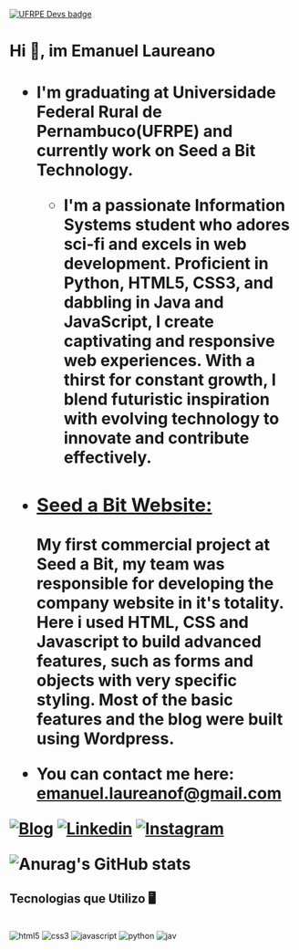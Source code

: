 [![UFRPE Devs badge](https://raw.githubusercontent.com/ufrpe-devs/comunidade/main/media/ufrpe-devs-badge.svg)](https://github.com/ufrpe-devs/comunidade)

<h1>Hi &#129311, im Emanuel Laureano <h1>

 - I'm graduating at Universidade Federal Rural de Pernambuco(UFRPE) and currently work on Seed a Bit Technology.
 
    - I'm a passionate Information Systems student who adores sci-fi and excels in web development. Proficient in Python, HTML5, CSS3, and dabbling in Java and JavaScript, I create captivating and responsive web experiences. With a thirst for constant growth, I blend futuristic inspiration with evolving technology to innovate and contribute effectively.
   
- <a href="seedabit.org.br"><h3>Seed a Bit Website: </h3></a> My first commercial project at Seed a Bit, my team was responsible for developing the company website in it's totality. Here i used HTML, CSS and Javascript to build advanced features, such as forms and objects with very specific styling. Most of the basic features and the blog were built using Wordpress.
 
 - You can contact me here: emanuel.laureanof@gmail.com

[![Blog](https://img.shields.io/badge/Gmail-D14836?style=for-the-badge&logo=gmail&logoColor=white)](mailto:emanuel.laureanof@gmail.com?body=Hi%2C%20i%20wanna%20talk%20with%20Emanuel%20Laureano)
[![Linkedin](https://img.shields.io/badge/LinkedIn-0077B5?style=for-the-badge&logo=linkedin&logoColor=white)](www.linkedin.com/in/emanuellaureanof)
[![Instagram](https://img.shields.io/badge/Instagram-E4405F?style=for-the-badge&logo=instagram&logoColor=white)](https://www.instagram.com/emanuellfelipe_/)

![Anurag's GitHub stats](https://github-readme-stats.vercel.app/api?username=emanuellfelipe&theme=tokyonight)

## Tecnologias que Utilizo 🖥️

<div style="display: inline_block"><br/>
    <img align="center" alt="html5" src="https://img.shields.io/badge/HTML-239120?style=for-the-badge&logo=html5&logoColor=white" />
    <img align="center" alt="css3" src="https://img.shields.io/badge/CSS3-1572B6?style=for-the-badge&logo=css3&logoColor=white" />
    <img align="center" alt="javascript" src="https://img.shields.io/badge/JavaScript-323330?style=for-the-badge&logo=javascript&logoColor=F7DF1E" />
    <img align="center" alt="python" src="https://img.shields.io/badge/Python-14354C?style=for-the-badge&logo=python&logoColor=white" />
    <img align="center" alt="jav" src="https://img.shields.io/badge/Java-ED8B00?style=for-the-badge&logo=openjdk&logoColor=white" />
</div>
